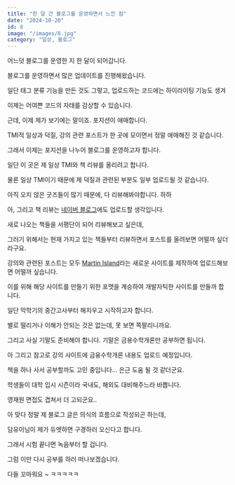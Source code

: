 ```yaml
---
title: "한 달 간 블로그를 운영하면서 느낀 점"
date: "2024-10-20"
id: 8
image: "/images/8.jpg"
category: "일상, 블로그"
---
```


어느덧 블로그를 운영한 지 한 달이 되어갑니다.

블로그를 운영하면서 많은 업데이트를 진행해왔습니다.

일단 태그 분류 기능을 만든 것도 그렇고, 업로드하는 코드에는 하이라이팅 기능도 생겨

이제는 어여쁜 코드의 자태를 감상할 수 있습니다.

근데, 이제 제가 보기에는 말이죠. 포지션이 애매합니다.

TMI적 일상과 덕질, 강의 관련 포스트가 한 곳에 모이면서 정말 애매해진 것 같습니다.

그래서 이제는 포지션을 나누어 블로그를 운영하고자 합니다.

일단 이 곳은 제 일상 TMI와 책 리뷰를 올리려고 합니다.

물론 일상 TMI이기 때문에 제 덕질과 관련된 부분도 일부 업로드될 것 같습니다.

아직 오지 않은 굿즈들이 많기 때문에, 다 리뷰해봐야합니다. 하하

아, 그리고 책 리뷰는 [네이버 블로그](https://blog.naver.com/isegye_martiny)에도 업로드할 생각입니다.

새로 나오는 책들을 서평단이 되어 리뷰해보고 싶은데, 

그러기 위해서는 현재 가지고 있는 책들부터 리뷰하면서 포스트를 올려보면 어떨까 싶더라구요.

강의와 관련된 포스트는 모두 [Martin Island](https://martin-island.com)라는 새로운 사이트를 제작하여 업로드해보면 어떨까 싶습니다.

이를 위해 해당 사이트를 만들기 위한 포맷을 계승하여 개발자틱한 사이트를 만들까 합니다.

일단 막학기의 중간고사부터 해치우고 시작하고자 합니다. 

별로 떨리거나 이해가 안되는 것은 없는데, 못 보면 쪽팔리니까요.

그리고 사실 기말도 준비해야 합니다. 기말은 금용수학개론만 공부하면 됩니다.

아 그리고 참고로 강의 사이트에 금융수학개론 내용도 업로드 예정입니다.

책을 하나 사서 공부할까도 고민 중입니다... 은근 도움 될 것 같더군요.

학생들이 대학 입시 시즌이라 국내도, 해외도 대비해주느라 바쁩니다.

영재원 면접도 겹쳐서 더 고되군요..

아 맞다 정말 제 블로그 글은 의식의 흐름으로 작성되곤 하는데,

담유이님이 제가 듀엣하면 구경하러 오신다고 합니다.

그래서 시험 끝나면 녹음부터 할 겁니다.

그럼 이만 다시 공부를 하러 떠나보겠습니다.

다들 꼬마워요 ~ ㅋㅋㅋㅋㅋ